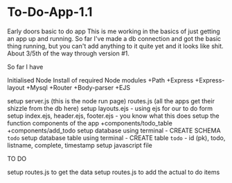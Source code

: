 # To-Do-App-1.1
Early doors basic to do app
This is me working in the basics of just getting an app up and running. So far I've made a db connection and got the basic thing running, but you can't add anything to it quite yet and it looks like shit. About 3/5th of the way through version #1.

So far I have 

Initialised Node
Install of required Node modules
+Path
+Express
+Express-layout
+Mysql
+Router
+Body-parser
+EJS

setup server.js (this is the node run page)
routes.js (all the apps get their shizzle from the db here)
setup layouts.ejs - using ejs for our to do form
setup index.ejs, header.ejs, footer.ejs - you know what this does
setup the function components of the app
 +components/todo_table
 +components/add_todo
 setup database using terminal - CREATE SCHEMA `todo`
 setup database table using terminal - CREATE table `todo` - id (pk), todo, listname, complete, timestamp
 setup javascript file 
 
 TO DO 
 
 setup routes.js to get the data
 setup routes.js to add the actual to do items
 
 

